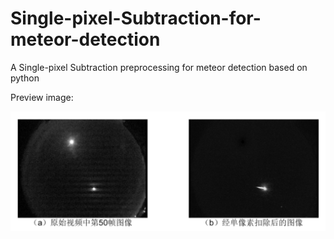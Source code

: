 # Single-pixel-Subtraction-for-meteor-detection
A Single-pixel Subtraction preprocessing for meteor detection based on python


Preview image:

![image](https://github.com/lewcherwyn/Single-pixel-Subtraction-for-meteor-detection/blob/main/preview.png)
